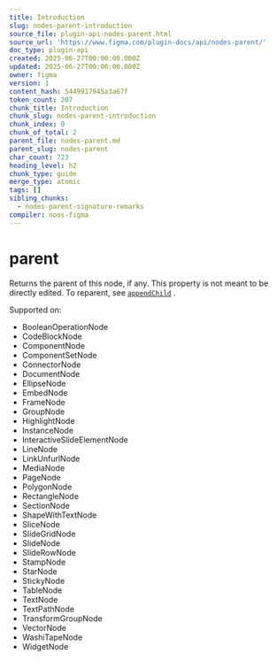 ```yaml
---
title: Introduction
slug: nodes-parent-introduction
source_file: plugin-api-nodes-parent.html
source_url: 'https://www.figma.com/plugin-docs/api/nodes-parent/'
doc_type: plugin-api
created: 2025-06-27T00:00:00.000Z
updated: 2025-06-27T00:00:00.000Z
owner: figma
version: 1
content_hash: 5449917945a3a67f
token_count: 207
chunk_title: Introduction
chunk_slug: nodes-parent-introduction
chunk_index: 0
chunk_of_total: 2
parent_file: nodes-parent.md
parent_slug: nodes-parent
char_count: 723
heading_level: h2
chunk_type: guide
merge_type: atomic
tags: []
sibling_chunks:
  - nodes-parent-signature-remarks
compiler: noos-figma
---
```


# parent

Returns the parent of this node, if any. This property is not meant to be directly edited. To reparent, see [`appendChild`](/plugin-docs/api/properties/nodes-appendchild/)
.

 Supported on:

- BooleanOperationNode
- CodeBlockNode
- ComponentNode
- ComponentSetNode
- ConnectorNode
- DocumentNode
- EllipseNode
- EmbedNode
- FrameNode
- GroupNode
- HighlightNode
- InstanceNode
- InteractiveSlideElementNode
- LineNode
- LinkUnfurlNode
- MediaNode
- PageNode
- PolygonNode
- RectangleNode
- SectionNode
- ShapeWithTextNode
- SliceNode
- SlideGridNode
- SlideNode
- SlideRowNode
- StampNode
- StarNode
- StickyNode
- TableNode
- TextNode
- TextPathNode
- TransformGroupNode
- VectorNode
- WashiTapeNode
- WidgetNode
